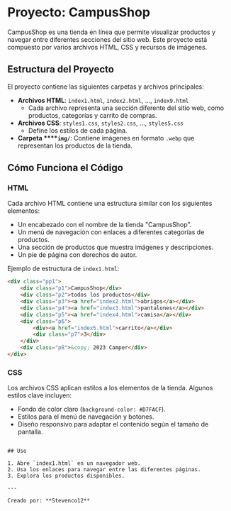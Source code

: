 # Proyecto: CampusShop

CampusShop es una tienda en línea que permite visualizar productos y navegar entre diferentes secciones del sitio web. Este proyecto está compuesto por varios archivos HTML, CSS y recursos de imágenes.

## Estructura del Proyecto

El proyecto contiene las siguientes carpetas y archivos principales:

- **Archivos HTML**: `index1.html`, `index2.html`, ..., `index9.html`
  - Cada archivo representa una sección diferente del sitio web, como productos, categorías y carrito de compras.
- **Archivos CSS**: `styles1.css`, `styles2.css`, ..., `styles5.css`
  - Define los estilos de cada página.
- **Carpeta ****`img/`**: Contiene imágenes en formato `.webp` que representan los productos de la tienda.

## Cómo Funciona el Código

### HTML

Cada archivo HTML contiene una estructura similar con los siguientes elementos:

- Un encabezado con el nombre de la tienda "CampusShop".
- Un menú de navegación con enlaces a diferentes categorías de productos.
- Una sección de productos que muestra imágenes y descripciones.
- Un pie de página con derechos de autor.

Ejemplo de estructura de `index1.html`:

```html
<div class="pp1">
    <div class="p1">CampusShop</div>
    <div class="p2">todos los productos</div>
    <div class="p3"><a href="index2.html">abrigos</a></div>
    <div class="p4"><a href="index3.html">pantalones</a></div>
    <div class="p5"><a href="index4.html">camisa</a></div>
    <div class="p6">
        <div><a href="index5.html">carrito</a></div>
        <div class="p7">3</div>
    </div>
    <div class="p8">&copy; 2023 Camper</div>
</div>
```

### CSS

Los archivos CSS aplican estilos a los elementos de la tienda. Algunos estilos clave incluyen:

- Fondo de color claro (`background-color: #D7FACF`).
- Estilos para el menú de navegación y botones.
- Diseño responsivo para adaptar el contenido según el tamaño de pantalla.


```

## Uso

1. Abre `index1.html` en un navegador web.
2. Usa los enlaces para navegar entre las diferentes páginas.
3. Explora los productos disponibles.

---

Creado por: **Stevenco12**

